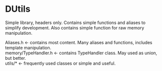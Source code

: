 # DUtils
Simple library, headers only. Contains simple functions and aliases to simplify development. Also contains simple function for raw memory manipulation. 

Aliases.h <- contains most content. Many aliases and functions, includes template manipulation.  
memory/TypeHandler.h <- contains TypeHandler class. May used as union, but better.  
utils/* <- frequently used classes or simple and useful.  
